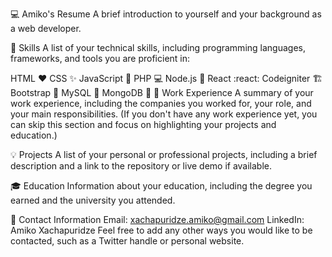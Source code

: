 💻 Amiko's Resume
A brief introduction to yourself and your background as a web developer.

🚀 Skills
A list of your technical skills, including programming languages, frameworks, and tools you are proficient in:

HTML :heart:
CSS :sparkles:
JavaScript :electric_plug:
PHP :computer:
Node.js :rocket:
React :react:
Codeigniter :building_construction:
Bootstrap :boot:
MySQL :floppy_disk:
MongoDB :mushroom:
💼 Work Experience
A summary of your work experience, including the companies you worked for, your role, and your main responsibilities. (If you don't have any work experience yet, you can skip this section and focus on highlighting your projects and education.)

💡 Projects
A list of your personal or professional projects, including a brief description and a link to the repository or live demo if available.

🎓 Education
Information about your education, including the degree you earned and the university you attended.

📧 Contact Information
Email: xachapuridze.amiko@gmail.com
LinkedIn: Amiko Xachapuridze
Feel free to add any other ways you would like to be contacted, such as a Twitter handle or personal website.
